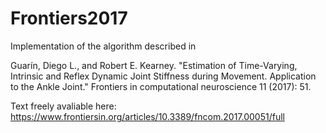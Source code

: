 # Frontiers2017

Implementation of the algorithm described in 

Guarín, Diego L., and Robert E. Kearney. "Estimation of Time-Varying, Intrinsic and Reflex Dynamic Joint Stiffness during Movement. Application to the Ankle Joint." Frontiers in computational neuroscience 11 (2017): 51.

Text freely avaliable here:
https://www.frontiersin.org/articles/10.3389/fncom.2017.00051/full
